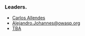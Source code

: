 ### Leaders.

* [Carlos Allendes](carlos.allendes@owasp.org)
* [Alejandro.Johannes@owasp.org](alejandro.johannes@owasp.org)
* [TBA](tba@owasp.org)